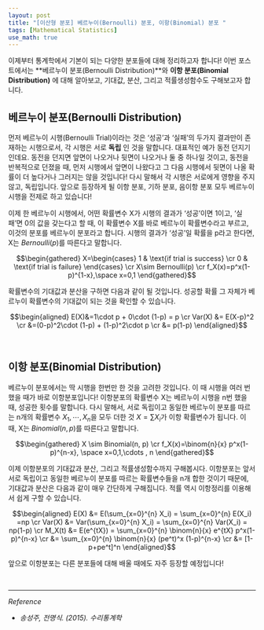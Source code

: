 ```yaml
---
layout: post
title: "[이산형 분포] 베르누이(Bernoulli) 분포, 이항(Binomial) 분포 "
tags: [Mathematical Statistics]
use_math: true
---
```


이제부터 통계학에서 기본이 되는 다양한 분포들에 대해 정리하고자 합니다! 이번 포스트에서는 **베르누이 분포(Bernoulli Distribution)**와 **이항 분포(Binomial Distribution)** 에 대해 알아보고, 기대값, 분산, 그리고 적률생성함수도 구해보고자 합니다.
<br>

##  베르누이 분포(Bernoulli Distribution)

먼저 베르누이 시행(Bernoulli Trial)이라는 것은 ‘성공’과 ‘실패’의 두가지 결과만이 존재하는 시행으로서, 각 시행은 서로 **독립** 인 것을 말합니다. 대표적인 예가 동전 던지기인데요. 동전을 던지면 앞면이 나오거나 뒷면이 나오거나 둘 중 하나일 것이고, 동전을 반복적으로 던졌을 때, 먼저 시행에서 앞면이 나왔다고 그 다음 시행에서 뒷면이 나올 확률이 더 높다거나 그러지는 않을 것입니다! 다시 말해서 각 시행은 서로에게 영향을 주지 않고, 독립입니다. 앞으로 등장하게 될 이항 분포, 기하 분포, 음이항 분포 모두 베르누이 시행을 전제로 하고 있습니다!

이제 한 베르누이 시행에서, 어떤 확률변수 X가 시행의 결과가 ‘성공’이면 1이고, ‘실패’면 0의 값을 갖는다고 할 때, 이 확률변수 X를 바로 베르누이 확률변수라고 부르고, 이것의 분포를 베르누이 분포라고 합니다. 시행의 결과가 ‘성공’일 확률을 p라고 한다면, X는 $Bernoulli(p)$를 따른다고 말합니다.

$$\begin{gathered} X=\begin{cases} 1 & \text{if trial is success} \cr 0 & \text{if trial is failure} \end{cases} \cr X\sim Bernoulli(p) \cr f_X(x)=p^x(1-p)^{1-x},\space x=0,1 \end{gathered}$$    

확률변수의 기대값과 분산을 구하면 다음과 같이 될 것입니다. 성공할 확률 그 자체가 베르누이 확률변수의 기대값이 되는 것을 확인할 수 있습니다.

$$\begin{aligned} E(X)&=1\cdot p + 0\cdot (1-p) = p \cr Var(X) &= E(X-p)^2 \cr &=(0-p)^2\cdot (1-p) + (1-p)^2\cdot p \cr &= p(1-p) \end{aligned}$$

<br>

## 이항 분포(Binomial Distribution)

베르누이 분포에서는 딱 시행을 한번만 한 것을 고려한 것입니다. 이 때 시행을 여러 번 했을 때가 바로 이항분포입니다! 이항분포의 확률변수 X는 베르누이 시행을 n번 했을 때, 성공한 횟수를 말합니다. 다시 말해서, 서로 독립이고 동일한 베르누이 분포를 따르는 n개의 확률변수 $X_1,\cdots , X_n$을 모두 더한 것 $X=\sum X_i$가 이항 확률변수가 됩니다. 이 때, X는 $Binomial(n, p)$를 따른다고 말합니다.

$$\begin{gathered} X \sim Binomial(n, p) \cr f_X(x)=\binom{n}{x} p^x(1-p)^{n-x}, \space x=0,1,\cdots , n \end{gathered}$$

이제 이항분포의 기대값과 분산, 그리고 적률생성함수까지 구해봅시다. 이항분포는 앞서 서로 독립이고 동일한 베르누이 분포를 따르는 확률변수들을 n개 합한 것이기 때문에, 기대값과 분산은 다음과 같이 매우 간단하게 구해집니다. 적률 역시 이항정리를 이용해서 쉽게 구할 수 있습니다.

$$\begin{aligned} E(X) &= E(\sum_{x=0}^{n} X_i) = \sum_{x=0}^{n} E(X_i) =np \cr
Var(X) &= Var(\sum_{x=0}^{n} X_i) = \sum_{x=0}^{n} Var(X_i) = np(1-p) \cr
M_X(t) &= E(e^{tX}) = \sum_{x=0}^{n} \binom{n}{x} e^{tX} p^x(1-p)^{n-x} \cr
&= \sum_{x=0}^{n} \binom{n}{x} (pe^t)^x (1-p)^{n-x} \cr &= [1-p+pe^t]^n \end{aligned}$$

앞으로 이항분포는 다른 분포들에 대해 배울 때에도 자주 등장할 예정입니다!




<br>

---

$Reference$

-  _송성주, 전명식. (2015). 수리통계학_
